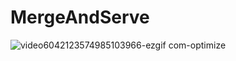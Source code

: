 # MergeAndServe

![video6042123574985103966-ezgif com-optimize](https://github.com/user-attachments/assets/6f6248cc-a6dd-4562-b9dd-f91a62a2400b)
